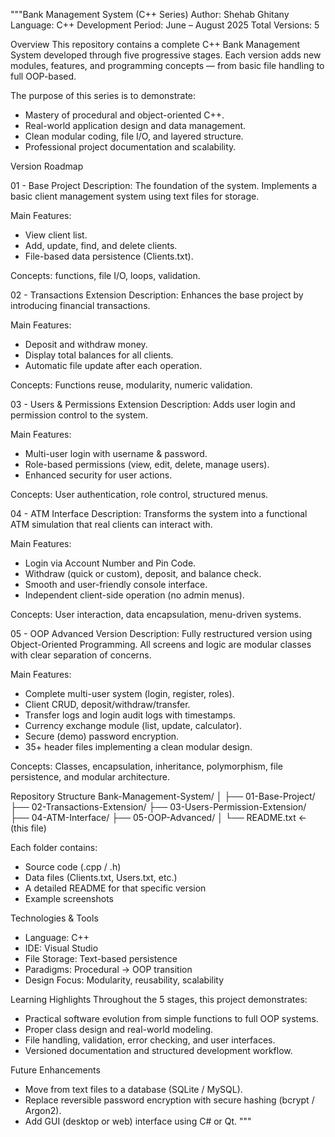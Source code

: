 """Bank Management System (C++ Series)
Author: Shehab Ghitany
Language: C++
Development Period: June – August 2025
Total Versions: 5

Overview
This repository contains a complete C++ Bank Management System developed through five progressive stages.
Each version adds new modules, features, and programming concepts — from basic file handling to full OOP-based.

The purpose of this series is to demonstrate:
- Mastery of procedural and object-oriented C++.
- Real-world application design and data management.
- Clean modular coding, file I/O, and layered structure.
- Professional project documentation and scalability.

Version Roadmap

01 - Base Project
Description:
The foundation of the system.
Implements a basic client management system using text files for storage.

Main Features:
- View client list.
- Add, update, find, and delete clients.
- File-based data persistence (Clients.txt).

Concepts: functions, file I/O, loops, validation.

02 - Transactions Extension
Description:
Enhances the base project by introducing financial transactions.

Main Features:
- Deposit and withdraw money.
- Display total balances for all clients.
- Automatic file update after each operation.

Concepts: Functions reuse, modularity, numeric validation.

03 - Users & Permissions Extension
Description:
Adds user login and permission control to the system.

Main Features:
- Multi-user login with username & password.
- Role-based permissions (view, edit, delete, manage users).
- Enhanced security for user actions.

Concepts: User authentication, role control, structured menus.

04 - ATM Interface
Description:
Transforms the system into a functional ATM simulation that real clients can interact with.

Main Features:
- Login via Account Number and Pin Code.
- Withdraw (quick or custom), deposit, and balance check.
- Smooth and user-friendly console interface.
- Independent client-side operation (no admin menus).

Concepts: User interaction, data encapsulation, menu-driven systems.

05 - OOP Advanced Version
Description:
Fully restructured version using Object-Oriented Programming.
All screens and logic are modular classes with clear separation of concerns.

Main Features:
- Complete multi-user system (login, register, roles).
- Client CRUD, deposit/withdraw/transfer.
- Transfer logs and login audit logs with timestamps.
- Currency exchange module (list, update, calculator).
- Secure (demo) password encryption.
- 35+ header files implementing a clean modular design.

Concepts: Classes, encapsulation, inheritance, polymorphism, file persistence, and modular architecture.

Repository Structure
Bank-Management-System/
│
├── 01-Base-Project/
├── 02-Transactions-Extension/
├── 03-Users-Permission-Extension/
├── 04-ATM-Interface/
├── 05-OOP-Advanced/
│
└── README.txt  ← (this file)

Each folder contains:
- Source code (.cpp / .h)
- Data files (Clients.txt, Users.txt, etc.)
- A detailed README for that specific version
- Example screenshots

Technologies & Tools
- Language: C++
- IDE: Visual Studio
- File Storage: Text-based persistence
- Paradigms: Procedural → OOP transition
- Design Focus: Modularity, reusability, scalability

Learning Highlights
Throughout the 5 stages, this project demonstrates:
- Practical software evolution from simple functions to full OOP systems.
- Proper class design and real-world modeling.
- File handling, validation, error checking, and user interfaces.
- Versioned documentation and structured development workflow.

Future Enhancements
- Move from text files to a database (SQLite / MySQL).
- Replace reversible password encryption with secure hashing (bcrypt / Argon2).
- Add GUI (desktop or web) interface using C# or Qt.
"""